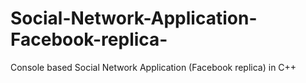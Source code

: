 # Social-Network-Application-Facebook-replica-
Console based Social Network Application (Facebook replica) in C++
